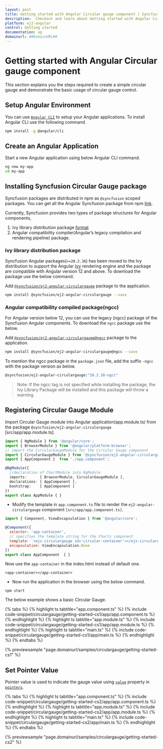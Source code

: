 ```yaml
---
layout: post
title: Getting started with Angular Circular gauge component | Syncfusion
description:  Checkout and learn about Getting started with Angular Circular gauge component of Syncfusion Essential JS 2 and more details.
platform: ej2-angular
control: Getting started 
documentation: ug
domainurl: ##DomainURL##
---
```


# Getting started with Angular Circular gauge component

This section explains you the steps required to create a simple circular gauge and demonstrate the basic usage of circular gauge control.

## Setup Angular Environment

You can use [`Angular CLI`](https://github.com/angular/angular-cli) to setup your Angular applications.
To install Angular CLI use the following command.

```bash
npm install -g @angular/cli
```

## Create an Angular Application

Start a new Angular application using below Angular CLI command.

```bash
ng new my-app
cd my-app
```

## Installing Syncfusion Circular Gauge package

Syncfusion packages are distributed in npm as `@syncfusion` scoped packages. You can get all the Angular Syncfusion package from npm [link]( https://www.npmjs.com/search?q=%40syncfusion%2Fej2-angular- ).

Currently, Syncfusion provides two types of package structures for Angular components,
1. Ivy library distribution package [format](https://angular.io/guide/angular-package-format#angular-package-format)
2. Angular compatibility compiler(Angular’s legacy compilation and rendering pipeline) package.

### Ivy library distribution package

Syncfusion Angular packages(`>=20.2.36`) has been moved to the Ivy distribution to support the Angular [Ivy](https://docs.angular.lat/guide/ivy) rendering engine and the package are compatible with Angular version 12 and above. To download the package use the below command.

Add [`@syncfusion/ej2-angular-circulargauge`](https://www.npmjs.com/package/@syncfusion/ej2-angular-circulargauge/v/20.2.38) package to the application.

```bash
npm install @syncfusion/ej2-angular-circulargauge --save
```

### Angular compatibility compiled package(ngcc)

For Angular version below 12, you can use the legacy (ngcc) package of the Syncfusion Angular components. To download the `ngcc` package use the below.

Add [`@syncfusion/ej2-angular-circulargauge@ngcc`](https://www.npmjs.com/package/@syncfusion/ej2-angular-circulargauge/v/20.2.38-ngcc) package to the application.

```bash
npm install @syncfusion/ej2-angular-circulargauge@ngcc --save
```

To mention the ngcc package in the `package.json` file, add the suffix `-ngcc` with the package version as below.

```bash
@syncfusion/ej2-angular-circulargauge:"20.2.38-ngcc"
```

>Note: If the ngcc tag is not specified while installing the package, the Ivy Library Package will be installed and this package will throw a warning.

## Registering Circular Gauge Module

Import Circular Gauge module into Angular application(app.module.ts) from the package `@syncfusion/ej2-angular-circulargauge` [src/app/app.module.ts].

```typescript
import { NgModule } from '@angular/core';
import { BrowserModule } from '@angular/platform-browser';
// import the CircularGaugeModule for the Circular Gauge component
import { CircularGaugeModule } from '@syncfusion/ej2-angular-circulargauge';
import { AppComponent }  from './app.component';

@NgModule({
  //declaration of ChartModule into NgModule
  imports:      [ BrowserModule, CircularGaugeModule ],
  declarations: [ AppComponent ],
  bootstrap:    [ AppComponent ]
})
export class AppModule { }
```

* Modify the template in `app.component.ts` file to render the `ej2-angular-circulargauge` component
`[src/app/app.component.ts]`.

```javascript
import { Component, ViewEncapsulation } from '@angular/core';

@Component({
  selector: 'app-container',
  // specifies the template string for the Charts component
  template: `<ejs-circulargauge id='circular-container'></ejs-circulargauge>`,
  encapsulation: ViewEncapsulation.None
})
export class AppComponent  { }
```

<!-- markdownlint-disable MD033 -->

Now use the <code>app-container</code> in the index.html instead of default one.

```
<app-container></app-container>
```

* Now run the application in the browser using the below command.

```
npm start
```

The below example shows a basic Circular Gauge.

{% tabs %}
{% highlight ts tabtitle="app.component.ts" %}
{% include code-snippet/circulargauge/getting-started-cs1/app/app.component.ts %}
{% endhighlight %}
{% highlight ts tabtitle="app.module.ts" %}
{% include code-snippet/circulargauge/getting-started-cs1/app/app.module.ts %}
{% endhighlight %}
{% highlight ts tabtitle="main.ts" %}
{% include code-snippet/circulargauge/getting-started-cs1/app/main.ts %}
{% endhighlight %}
{% endtabs %}
  
{% previewsample "page.domainurl/samples/circulargauge/getting-started-cs1" %}

## Set Pointer Value

Pointer value is used to indicate the gauge value using [`value`](https://ej2.syncfusion.com/angular/documentation/api/circular-gauge/pointer#value-number) property in [`pointers`](https://ej2.syncfusion.com/angular/documentation/api/circular-gauge/pointer).

{% tabs %}
{% highlight ts tabtitle="app.component.ts" %}
{% include code-snippet/circulargauge/getting-started-cs2/app/app.component.ts %}
{% endhighlight %}
{% highlight ts tabtitle="app.module.ts" %}
{% include code-snippet/circulargauge/getting-started-cs2/app/app.module.ts %}
{% endhighlight %}
{% highlight ts tabtitle="main.ts" %}
{% include code-snippet/circulargauge/getting-started-cs2/app/main.ts %}
{% endhighlight %}
{% endtabs %}
  
{% previewsample "page.domainurl/samples/circulargauge/getting-started-cs2" %}